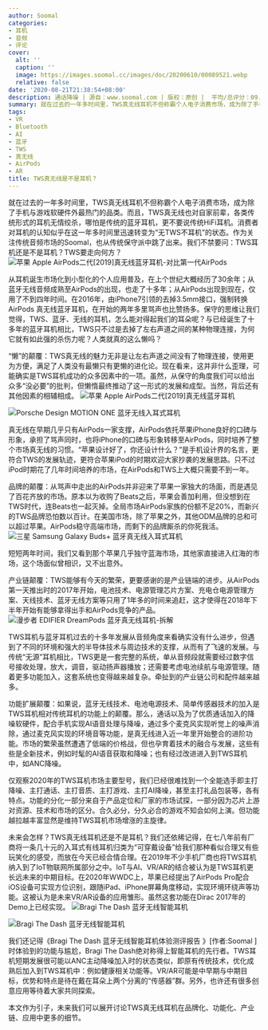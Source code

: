 ```yaml
---
author: Soomal
categories:
- 耳机
- 音频
- 评论
cover:
  alt: ''
  caption: ''
  image: https://images.soomal.cc/images/doc/20200610/00089521.webp
  relative: false
date: '2020-08-21T21:38:54+08:00'
description: 通话降噪 | 源自：www.soomal.com | 版权：原创 |  平均/总评分：09.58/115
summary: 就在过去的一年多时间里，TWS真无线耳机不但称霸个人电子消费市场，成为除了手机与游戏软硬件外最热门的品类。而且，TWS真无线也对自家前辈，各类传统形式的耳机无情绞杀，哪怕是传统的蓝牙耳机，更不要说传统HiFi耳机。消费者对耳机的认知似乎在这一年多时间里迅速转变为“无TWS不耳机”的状态？
tags:
- VR
- Bluetooth
- AI
- 蓝牙
- TWS
- 真无线
- AirPods
- AR
title: TWS真无线是不是耳机？
---
```


就在过去的一年多时间里，TWS真无线耳机不但称霸个人电子消费市场，成为除了手机与游戏软硬件外最热门的品类。而且，TWS真无线也对自家前辈，各类传统形式的耳机无情绞杀，哪怕是传统的蓝牙耳机，更不要说传统HiFi耳机。消费者对耳机的认知似乎在这一年多时间里迅速转变为“无TWS不耳机”的状态。作为关注传统音频市场的Soomal，也从传统保守派中跳了出来。我们不禁要问：TWS耳机还是不是耳机？TWS要走向何方？
![苹果 Apple AirPods二代[2019]真无线蓝牙耳机-对比第一代AirPods](https://images.soomal.cc/images/doc/20190424/00081349.webp)





从耳机诞生市场化到小型化的个人应用普及，在上个世纪大概经历了30余年；从蓝牙无线音频成熟至AirPods的出现，也走了十多年；从AirPods出现到现在，仅用了不到四年时间。在2016年，由iPhone7引领的去掉3.5mm接口，强制转换AirPods 真无线蓝牙耳机，在开始的两年多里骂声也比赞扬多。保守的思维让我们觉得，TWS、蓝牙、无线的耳机，怎么能对得起我们的耳朵呢？与已经诞生了十多年的蓝牙耳机相比，TWS只不过是去掉了左右声道之间的某种物理连接，为何它就有如此强的杀伤力呢？人类就真的这么懒吗？

“懒”的颠覆：TWS真无线的魅力无非是让左右声道之间没有了物理连接，使用更为方便，满足了人类没有最懒只有更懒的进化论。现在看来，这并非什么歪理，可能确实是TWS耳机成功的众多因素中的一项。虽然，从保守的角度我们可以给出众多“没必要”的批判，但懒惰最终推动了这一形式的发展和成型。当然，背后还有其他因素的相辅相成。
![苹果 Apple AirPods二代[2019]真无线蓝牙耳机](https://images.soomal.cc/images/doc/20190424/00081352_01.webp)




![Porsche Design MOTION ONE 蓝牙无线入耳式耳机](https://images.soomal.cc/images/doc/20180910/00076733_01.webp)




真无线在早期几乎只有AirPods一家支撑，AirPods依托苹果iPhone良好的口碑与形象，承担了骂声同时，也将iPhone的口碑与形象转移至AirPods，同时培养了整个市场真无线的习惯。“苹果设计好了，你还设计什么？”是手机设计界的名言，更符合TWS的发展轨迹，更符合苹果iPod的时期欢迎大家抄袭的发展思路。只不过iPod时期花了几年时间培养的市场，在AirPods和TWS上大概只需要不到一年。

品牌的颠覆：从骂声中走出的AirPods并非迎来了苹果一家独大的场面，而是遇见了百花齐放的市场。原本以为收购了Beats之后，苹果会善加利用，但没想到在TWS时代，连Beats也一起灭掉。全局市场AirPods家族的份额不足20%，而新兴的TWS品牌恐怕数以百计。在美国市场，除了苹果之外，其他ODM品牌的总和可以超过苹果。AirPods稳守高端市场，而剩下的品牌厮杀的你死我活。
![三星 Samsung Galaxy Buds+ 蓝牙真无线入耳式耳机](https://images.soomal.cc/images/doc/20200423/00088443.webp)




短短两年时间，我们又看到那个苹果几乎独守蓝海市场，其他家直接进入红海的市场，这个场面似曾相识，又不出意外。

产业链颠覆：TWS能够有今天的繁荣，更要感谢的是产业链端的进步。从AirPods第一天推出时的2017年开始，电池技术、电源管理芯片方案、充电仓电源管理方案、天线技术、蓝牙无线方案等只用了1年多的时间来追赶，这才使得在2018年下半年开始有能够拿得出手和AirPods竞争的产品。
![漫步者 EDIFIER DreamPods 蓝牙真无线耳机-拆解](https://images.soomal.cc/images/doc/20200629/00089868.webp)




TWS耳机与蓝牙耳机过去的十多年发展从音频角度来看确实没有什么进步，但遇到了不同的环境和强大的半导体技术与周边技术的支撑，从而有了飞速的发展。与传统“无源”耳机相比，TWS更是一套完整的系统，单从音频段就需要经过数字信号接收处理，放大，调音，驱动扬声器播放；还需要考虑电池续航与电源管理。随着更多功能加入，这套系统也变得越来越复杂。牵扯到的产业链公司和配件越来越多。

功能扩展颠覆：如果说，蓝牙无线技术、电池电源技术、简单传感器技术的加入是TWS耳机相对传统耳机的功能上的颠覆。那么，通话以及为了优质通话加入的降噪软硬件，配合手机实现AI语音处理与降噪，通过多个麦克风实现听觉上的噪声消除，通过麦克风实现的环境音等功能，是真无线进入近一年里开始整合的进阶功能。市场的繁荣虽然遭遇了低端的价格战，但也孕育着技术的融合与发展，这些有些是全新技术，例如时髦的AI语音获取和降噪；也有经过改进进入到TWS耳机中，如ANC降噪。

仅观察2020年的TWS耳机市场主要型号，我们已经很难找到一个全能选手即主打降噪、主打通话、主打音质、主打游戏、主打AI降噪，甚至主打礼品包装等，各有特点。功能的分化一部分来自于产品定位和厂家的市场试探，一部分因为芯片上游对资源、技术和市场的区分。合久必分，分久必合的游戏不知会如何上演。但功能越拉越丰富显然是维持TWS耳机市场增涨的主旋律。

未来会怎样？TWS真无线耳机还是不是耳机？我们还依稀记得，在七八年前有厂商将一条几十元的入耳式有线耳机归类为“可穿戴设备”给我们那种看似合理又有些玩笑化的感受，而放在今天已经合情合理。在2019年不少手机厂商也将TWS耳机纳入到了IoT物联网所属部分之中。IoT与AI、VR/AR的结合被认为是TWS耳机更长远未来的中期目标。在2020年WWDC上，苹果已经提出了AirPods Pro配合iOS设备可实现方位识别，跟随iPad、iPhone屏幕角度移动，实现环境环绕声等功能。这被认为是未来VR/AR设备的应用雏形。虽然这套功能在Dirac 2017年的Demo上已经实现。
![Bragi The Dash 蓝牙无线智能耳机](https://images.soomal.cc/images/doc/20200821/00090773_01.webp)




![Bragi The Dash 蓝牙无线智能耳机](https://images.soomal.cc/images/doc/20200821/00090774_01.webp)




我们还记得《Bragi The Dash 蓝牙无线智能耳机体验测评报告 》[作者:Soomal ]
时体验到的功能与尴尬，Bragi The Dash绝对称得上智能耳机的先行者。TWS耳机短期发展很可能以ANC主动降噪加入时的状态类似，即原有传统技术，优化成熟后加入到TWS耳机中：例如健康相关功能等。VR/AR可能是中早期与中期目标，优势和特点是待在戴在耳朵上两个分离的“传感器”群。另外，也许还有很多创意应用等待着大家共同探索。

本文作为引子，未来我们可以展开讨论TWS真无线耳机在品牌化、功能化、产业链、应用中更多的细节。